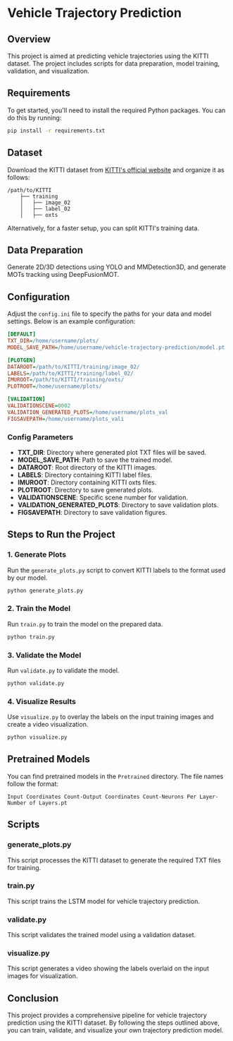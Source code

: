 # Vehicle Trajectory Prediction

## Overview
This project is aimed at predicting vehicle trajectories using the KITTI dataset. The project includes scripts for data preparation, model training, validation, and visualization.

## Requirements
To get started, you'll need to install the required Python packages. You can do this by running:

```sh
pip install -r requirements.txt
```

## Dataset
Download the KITTI dataset from [KITTI's official website](http://www.cvlibs.net/datasets/kitti/) and organize it as follows:

```
/path/to/KITTI
    ├── training
    │   ├── image_02
    │   ├── label_02
    │   ├── oxts
```

Alternatively, for a faster setup, you can split KITTI's training data.

## Data Preparation
Generate 2D/3D detections using YOLO and MMDetection3D, and generate MOTs tracking using DeepFusionMOT. 

## Configuration
Adjust the `config.ini` file to specify the paths for your data and model settings. Below is an example configuration:

```ini
[DEFAULT]
TXT_DIR=/home/username/plots/
MODEL_SAVE_PATH=/home/username/vehicle-trajectory-prediction/model.pt

[PLOTGEN]
DATAROOT=/path/to/KITTI/training/image_02/
LABELS=/path/to/KITTI/training/label_02/
IMUROOT=/path/to/KITTI/training/oxts/
PLOTROOT=/home/username/plots/

[VALIDATION]
VALIDATIONSCENE=0002
VALIDATION_GENERATED_PLOTS=/home/username/plots_val
FIGSAVEPATH=/home/username/plots_vali
```

### Config Parameters
- **TXT_DIR**: Directory where generated plot TXT files will be saved.
- **MODEL_SAVE_PATH**: Path to save the trained model.
- **DATAROOT**: Root directory of the KITTI images.
- **LABELS**: Directory containing KITTI label files.
- **IMUROOT**: Directory containing KITTI oxts files.
- **PLOTROOT**: Directory to save generated plots.
- **VALIDATIONSCENE**: Specific scene number for validation.
- **VALIDATION_GENERATED_PLOTS**: Directory to save validation plots.
- **FIGSAVEPATH**: Directory to save validation figures.

## Steps to Run the Project

### 1. Generate Plots
Run the `generate_plots.py` script to convert KITTI labels to the format used by our model.

```sh
python generate_plots.py
```

### 2. Train the Model
Run `train.py` to train the model on the prepared data.

```sh
python train.py
```

### 3. Validate the Model
Run `validate.py` to validate the model.

```sh
python validate.py
```

### 4. Visualize Results
Use `visualize.py` to overlay the labels on the input training images and create a video visualization.

```sh
python visualize.py
```

## Pretrained Models
You can find pretrained models in the `Pretrained` directory. The file names follow the format:
```
Input Coordinates Count-Output Coordinates Count-Neurons Per Layer-Number of Layers.pt
```

## Scripts

### generate_plots.py
This script processes the KITTI dataset to generate the required TXT files for training.

### train.py
This script trains the LSTM model for vehicle trajectory prediction.

### validate.py
This script validates the trained model using a validation dataset.

### visualize.py
This script generates a video showing the labels overlaid on the input images for visualization.

## Conclusion
This project provides a comprehensive pipeline for vehicle trajectory prediction using the KITTI dataset. By following the steps outlined above, you can train, validate, and visualize your own trajectory prediction model.

